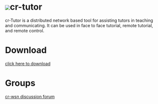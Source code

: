 # ![](http://cloud-rain.com/web/images/crtc_logo_tutor_t.gif)cr-tutor
cr-Tutor is a distributed network based tool for assisting tutors in teaching and communicating. It can be used in face to face tutorial, remote tutorial, and remote control.

# Download
  <a href="https://drive.google.com/folderview?id=0B__KtdLXDfLKeXFDWVh1MWZRM28&usp=sharing" targer="_blank">click here to download</a>
  
# Groups
<a href="https://groups.google.com/d/forum/cr-tutor" target="_blank">cr-wsn discussion forum</a>

